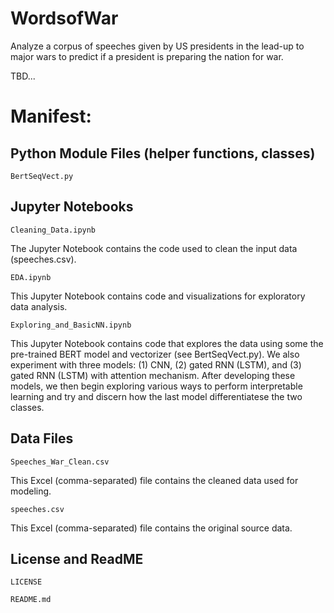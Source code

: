 # WordsofWar
Analyze a corpus of speeches given by US presidents in the lead-up to major wars to predict if a president is preparing the nation for war.

TBD...

# Manifest:

## Python Module Files (helper functions, classes)
`BertSeqVect.py`

## Jupyter Notebooks

`Cleaning_Data.ipynb`

The Jupyter Notebook contains the code used to clean the input data (speeches.csv).

`EDA.ipynb`

This Jupyter Notebook contains code and visualizations for exploratory data analysis.

`Exploring_and_BasicNN.ipynb`

This Jupyter Notebook contains code that explores the data using some the pre-trained BERT model and vectorizer (see BertSeqVect.py). We also experiment with three models: (1) CNN, (2) gated RNN (LSTM), and (3) gated RNN (LSTM) with attention mechanism. After developing these models, we then begin exploring various ways to perform interpretable learning and try and discern how the last model differentiatese the two classes.

## Data Files

`Speeches_War_Clean.csv`

This Excel (comma-separated) file contains the cleaned data used for modeling.

`speeches.csv`

This Excel (comma-separated) file contains the original source data.

## License and ReadME

`LICENSE`

`README.md`
